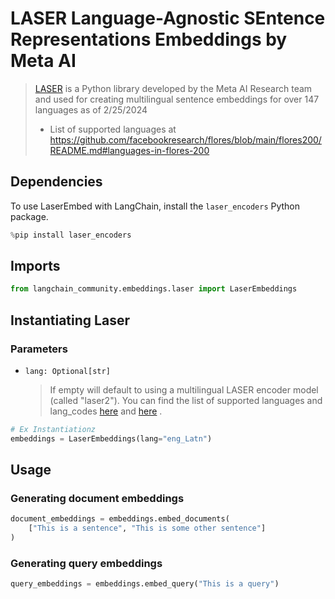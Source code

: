 # LASER Language-Agnostic SEntence Representations Embeddings by Meta AI

>[LASER](https://github.com/facebookresearch/LASER/) is a Python library developed by the Meta AI Research team and used for creating multilingual sentence embeddings for over 147 languages as of 2/25/2024 
>- List of supported languages at https://github.com/facebookresearch/flores/blob/main/flores200/README.md#languages-in-flores-200

## Dependencies

To use LaserEmbed with LangChain, install the `laser_encoders` Python package.


```python
%pip install laser_encoders
```

## Imports


```python
from langchain_community.embeddings.laser import LaserEmbeddings
```

## Instantiating Laser
   
### Parameters
- `lang: Optional[str]`
    >If empty will default
    to using a multilingual LASER encoder model (called "laser2").
    You can find the list of supported languages and lang_codes [here](https://github.com/facebookresearch/flores/blob/main/flores200/README.md#languages-in-flores-200)
    and [here](https://github.com/facebookresearch/LASER/blob/main/laser_encoders/language_list.py)
.


```python
# Ex Instantiationz
embeddings = LaserEmbeddings(lang="eng_Latn")
```

## Usage

### Generating document embeddings


```python
document_embeddings = embeddings.embed_documents(
    ["This is a sentence", "This is some other sentence"]
)
```

### Generating query embeddings


```python
query_embeddings = embeddings.embed_query("This is a query")
```
